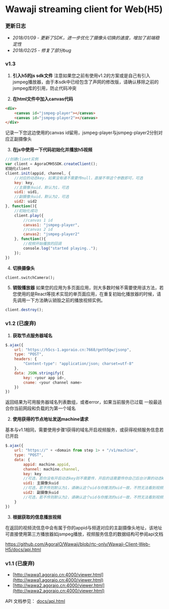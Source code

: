 # Wawaji streaming client for Web(H5)

### 更新日志
- *2018/01/09 - 更新了SDK，进一步优化了摄像头切换的速度，增加了前端稳定性*
- *2018/02/25 - 修复了部分bug*


### v1.3
1. **引入h5的js sdk文件**
注意如果您之前有使用v1.2的方案或是自己有引入jsmpeg播放器，由于本sdk中已经包含了声网的修改版，请确认移除之前的jsmpeg库的引用，防止代码冲突

2. **在html文件中加入canvas代码**
```html
<div>
    <canvas id="jsmpeg-player"></canvas>
    <canvas id="jsmpeg-player2"></canvas>
</div>
```
记录一下您这边使用的canvas id留用，jsmpeg-player与jsmpeg-player2分别对应正副摄像头

3. **在js中使用一下代码初始化并播放h5视频**
```javascript
//创建client实例
var client = AgoraCMH5SDK.createClient();
初始化client
client.init(appid, channel, {
    //对应的动态key，如果没有请不需要传null，直接不带这个参数即可，可选
    key: key,
    //主摄像头uid，默认为1，可选
    uid1: uid1,
    //副摄像头uid，默认为2，可选
    uid2: uid2
}, function(){
    //初始化成功
    client.play({
        //canvas 1 id
        canvas1: "jsmpeg-player",
        //canvas 2 id
        canvas2: "jsmpeg-player2"
    }, function(){
        //视频开始播放的回调
        console.log("started playing..");
    });
})
```

4. **切换摄像头**
```javascrit
client.switchCamera();
```

5. **销毁播放器**
如果您的应用为多页面应用，则大多数时候不需要使用该方法，若您使用的是React等技术实现的单页面应用，在重复初始化播放器的时候，请先调用一下方法确认销毁之前的播放视频实例。
```javascript
client.destroy();
```

### v1.2 (已废弃)

1. **获取节点服务器域名**
```javascript
$.ajax({
    url: "https://h5cs-1.agoraio.cn:7668/geth5gw/jsonp",
    type: "POST",
    headers: {
        "Content-type": "application/json; charset=utf-8"
    },
    data: JSON.stringify({
        key: <your app id>,
        cname: <your channel name>
    })
})
```


返回结果为可用服务器域名列表数组，或者error，如果当前服务已过载
一般最适合你当前网段和负载的为第一个域名


2. **使用获得的节点地址发送machine请求**

基本与v1.1相同，需要使用步骤1获得的域名开启视频服务，或获得视频服务信息若已开启
```javascript
$.ajax({
    url: "https://" + <domain from step 1> + "/v1/machine",
    type: "POST",
    data: {
        appid: machine.appid,
        channel: machine.channel,
        key: key
        //可选，若你没有开启动态key则不需要传，开启的话需要传你自己后台计算的动态key
        uid1: 主摄像头uid
        //可选，若不传则默认为1，请确认这个uid与你推流的uid一致，不然无法看到视频流
        uid2: 副摄像头uid
        //可选，若不传则默认为2，请确认这个uid与你推流的uid一致，不然无法看到视频流
    }
})
```

3. **根据获取的信息播放视频**

在返回的视频流信息中会有属于你的appid与频道对应的主副摄像头地址，该地址可直接使用第三方播放器如jsmpeg播放，视频服务信息的数据结构可参阅api文档

https://github.com/AgoraIO/Wawaji/blob/rtc-only/Wawaji-Client-Web-H5/docs/api.html




### v1.1 (已废弃)

- [http://wawa1.agoraio.cn:4000/viewer.html](http://wawa1.agoraio.cn:4000/viewer.html)
- [http://wawa2.agoraio.cn:4000/viewer.html](http://wawa2.agoraio.cn:4000/viewer.html)

API 文档参见：
[docs/api.html](docs/api.html)
